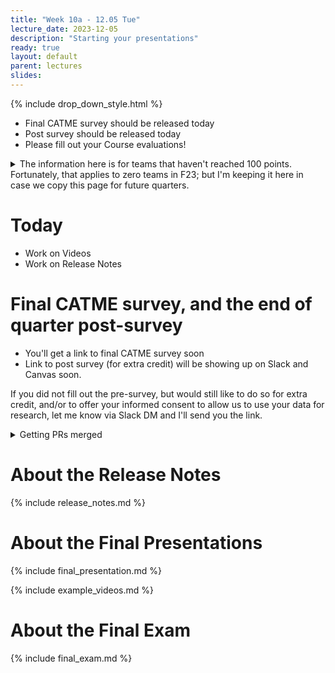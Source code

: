 ```yaml
---
title: "Week 10a - 12.05 Tue"
lecture_date: 2023-12-05
description: "Starting your presentations"
ready: true
layout: default
parent: lectures
slides: 
---
```


{% include drop_down_style.html %}


* Final CATME survey should be released today
* Post survey should be released today
* Please fill out your Course evaluations!

<details markdown="1">
<summary>
The information here is for teams that haven't reached 100 points. Fortunately, that applies to zero teams in F23; but I'm keeping it here
  in case we copy this page for future quarters.
</summary>

If your team isn't yet at 100 points:

* Do a standup
* Look at the PRs you have and get everything code reviewed that's ready to be code reviewed
* Work to get things merged

</details>

# Today

* Work on Videos
* Work on Release Notes


# Final CATME survey, and the end of quarter post-survey

* You'll get a link to final CATME survey soon
* Link to post survey (for extra credit) will be showing up on Slack and Canvas soon.

If you did not fill out the pre-survey, but would still like to do so for extra credit, 
and/or to offer your informed consent to allow us to use your data for research,
let me know via Slack DM and I'll send you the link.


<details markdown="1">
<summary>
Getting PRs merged
</summary>

# Getting PRs merged

Let me encourage you to take the PR that's at the head of the queue (i.e. the oldest one for your team), and if it's in a mergeable state (i.e. passing CI/CD, has peer code review, no outstanding changes requested) then deploy it to your QA branch, with a post like this one:


# Merge Conflicts

Also, periodically, go through your PR queue (there's a link on each team's slack channel for convenience), and look at each PR for your team.  If you see this, then there are merge conflicts.

<img width="988" alt="image" src="https://user-images.githubusercontent.com/1119017/171724762-5b3c801b-7315-49d3-8239-57d998e5a04d.png">


If you can, fix them yourself.  If you can't then mark the PR with the "merge conflicts" label, and ping the person on your team that can fix them.

# Out of date branches

If you see this:

<img width="994" alt="image" src="https://user-images.githubusercontent.com/1119017/171724954-b2e17c17-003a-4468-982d-6446dd0c266c.png">

Then click to update the branch:

<img width="253" alt="image" src="https://user-images.githubusercontent.com/1119017/171724999-e2d9d075-ace0-41e3-974b-4bc2d600cb83.png">


All of this will help all of us get done with this final project (and the grading thereof) much more quickly!

</details>
  
# About the Release Notes

{% include release_notes.md %}

# About the Final Presentations

{% include final_presentation.md %}

{% include example_videos.md %}

# About the Final Exam

{% include final_exam.md %}

